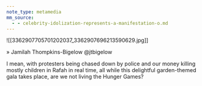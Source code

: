 ```yaml
---
note_type: metamedia
mm_source:
  - - celebrity-idolization-represents-a-manifestation-o.md
---
```


![[3362907705701202037_3362907696213590629.jpg]]

» Jamilah Thompkins-Bigelow
@jtbigelow

I mean, with protesters being chased
down by police and our money killing
mostly children in Rafah in real time, all
while this delightful garden-themed gala
takes place, are we not living the Hunger
Games?


